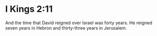 # I Kings 2:11

And the time that David reigned over Israel was forty years. He reigned seven years in Hebron and thirty-three years in Jerusalem.
